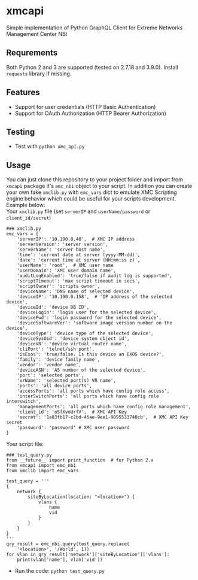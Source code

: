 # xmcapi
Simple implementation of Python GraphQL Client for Extreme Networks Management Center NBI

## Requrements
Both Python 2 and 3 are supported (tested on 2.7.18 and 3.9.0). Install `requests` library if missing.

## Features
* Support for user credentials (HTTP Basic Authentication)
* Support for OAuth Authorization (HTTP Bearer Authorization)

## Testing
* Test with `python xmc_api.py`

## Usage
You can just clone this repository to your project folder and import from `xmcapi`
package it's `emc_nbi` object to your script. In addition you can create your own 
fake `xmclib.py` with `emc_vars` dict to emulate XMC Scripting engine behavior which
could be useful for your scripts development. Example below:\
Your `xmclib.py` file (set `serverIP` and `userName/password` or `client_id/secret`)
```
### xmclib.py
emc_vars = {
    'serverIP': '10.100.0.40',  # XMC IP address
    'serverVersion': 'server version',
    'serverName': 'server host name',
    'time': 'current date at server (yyyy-MM-dd)',
    'date': 'current time at server (HH:mm:ss z)',
    'userName': 'root',  # XMC user name
    'userDomain': 'XMC user domain name',
    'auditLogEnabled': 'true/false if audit log is supported',
    'scriptTimeout': 'max script timeout in secs',
    'scriptOwner': 'scripts owner',
    'deviceName': 'DNS name of selected device',
    'deviceIP': '10.100.0.158',  # 'IP address of the selected device',
    'deviceId': 'device DB ID',
    'deviceLogin': 'login user for the selected device',
    'devicePwd': 'login password for the selected device',
    'deviceSoftwareVer': 'software image version number on the device',
    'deviceType': 'device type of the selected device',
    'deviceSysOid': 'device system object id',
    'deviceVR': 'device virtual router name',
    'cliPort': 'telnet/ssh port',
    'isExos': 'true/false. Is this device an EXOS device?',
    'family': 'device family name',
    'vendor': 'vendor name',
    'deviceASN': 'AS number of the selected device',
    'port': 'selected ports',
    'vrName': 'selected port(s) VR name',
    'ports': 'all device ports',
    'accessPorts': 'all ports which have config role access',
    'interSwitchPorts': 'all ports which have config role interswitch',
    'managementPorts': 'all ports which have config role management',
    'client_id': 'oSfXvoUrfV',  # XMC API Key
    'secret': '1a83fb17-c2bd-46ae-9ee1-9095533740cb',  # XMC API Key secret
    'password': 'password' # XMC user password
}
```
Your script file:
```
### test_query.py
from __future__ import print_function  # for Python 2.x
from xmcapi import emc_nbi
from xmclib import emc_vars

test_query = '''
{
    network {
        siteByLocation(location: "<location>") {
            vlans {
                name
                vid
            }
        }
    }
}
'''
qry_result = emc_nbi.query(test_query.replace(
    '<location>', '/World', 1))
for vlan in qry_result['network']['siteByLocation']['vlans']:
    print(vlan['name'], vlan['vid'])
```
* Run the code: `python test_query.py`
